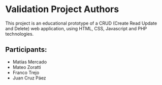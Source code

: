 Validation Project Authors
===============

This project is an educational prototype of a CRUD (Create Read Update and Delete) web application, using HTML, CSS, Javascript and PHP technologies.

## Participants:

* Matías Mercado
* Mateo Zoratti
* Franco Trejo
* Juan Cruz Páez
